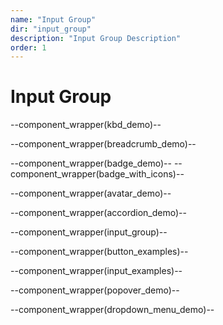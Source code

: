 ```yaml
---
name: "Input Group"
dir: "input_group"
description: "Input Group Description"
order: 1
---
```


# Input Group


--component_wrapper(kbd_demo)--

--component_wrapper(breadcrumb_demo)--

--component_wrapper(badge_demo)--
--component_wrapper(badge_with_icons)--

--component_wrapper(avatar_demo)--

--component_wrapper(accordion_demo)--

--component_wrapper(input_group)--

--component_wrapper(button_examples)--

--component_wrapper(input_examples)--

--component_wrapper(popover_demo)--

--component_wrapper(dropdown_menu_demo)--
